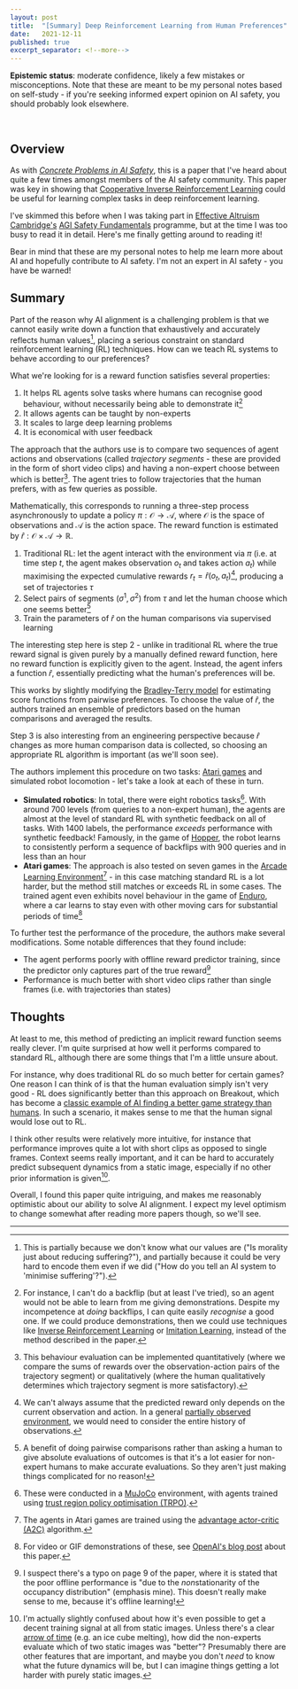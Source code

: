 ```yaml
---
layout: post
title:  "[Summary] Deep Reinforcement Learning from Human Preferences"
date:   2021-12-11
published: true
excerpt_separator: <!--more-->
---
```


<!--more-->

**Epistemic status**: moderate confidence, likely a few mistakes or misconceptions. Note that these are meant to be my personal notes based on self-study - if you're seeking informed expert opinion on AI safety, you should probably look elsewhere.



<br />

## Overview
As with *[Concrete Problems in AI Safety](/2021/12/07/concrete-problems-in-ai-safety.html)*, this is a paper that I've heard about quite a few times amongst members of the AI safety community. This paper was key in showing that [Cooperative Inverse Reinforcement Learning](https://arxiv.org/abs/1606.03137) could be useful for learning complex tasks in deep reinforcement learning. 

I've skimmed this before when I was taking part in [Effective Altruism Cambridge's](https://www.eacambridge.org/) [AGI Safety Fundamentals](https://www.eacambridge.org/agi-safety-fundamentals) programme, but at the time I was too busy to read it in detail. Here's me finally getting around to reading it!

Bear in mind that these are my personal notes to help me learn more about AI and hopefully contribute to AI safety. I'm not an expert in AI safety - you have be warned!

## Summary
Part of the reason why AI alignment is a challenging problem is that we cannot easily write down a function that exhaustively and accurately reflects human values[^1], placing a serious constraint on standard reinforcement learning (RL) techniques. How can we teach RL systems to behave according to our preferences?

What we're looking for is a reward function satisfies several properties: 
1. It helps RL agents solve tasks where humans can recognise good behaviour, without necessarily being able to demonstrate it[^2]
2. It allows agents can be taught by non-experts
3. It scales to large deep learning problems
4. It is economical with user feedback

The approach that the authors use is to compare two sequences of agent actions and observations (called *trajectory segments* - these are provided in the form of short video clips) and having a non-expert choose between which is better[^3]. The agent tries to follow trajectories that the human prefers, with as few queries as possible.

Mathematically, this corresponds to running a three-step process asynchronously to update a policy $\pi: \mathcal{O} \to \mathcal{A}$, where $\mathcal{O}$ is the space of observations and $\mathcal{A}$ is the action space. The reward function is estimated by $\hat{r}: \mathcal{O} \times \mathcal{A} \to \mathbb{R}$. 
1. Traditional RL: let the agent interact with the environment via $\pi$ (i.e. at time step $t$, the agent makes observation $o_t$ and takes action $a_t$) while maximising the expected cumulative rewards $r_t = \hat{r}(o_t, a_t)$[^4], producing a set of trajectories $\tau$
2. Select pairs of segments $(\sigma^1, \sigma^2)$ from $\tau$ and let the human choose which one seems better[^5]
3. Train the parameters of $\hat{r}$ on the human comparisons via supervised learning 

The interesting step here is step 2 - unlike in traditional RL where the true reward signal is given purely by a manually defined reward function, here no reward function is explicitly given to the agent. Instead, the agent infers a function $\hat{r}$, essentially predicting what the human's preferences will be. 

This works by slightly modifying the [Bradley-Terry model](https://en.wikipedia.org/wiki/Bradley%E2%80%93Terry_model) for estimating score functions from pairwise preferences. To choose the value of $\hat{r}$, the authors trained an ensemble of predictors based on the human comparisons and averaged the results. 

Step 3 is also interesting from an engineering perspective because $\hat{r}$ changes as more human comparison data is collected, so choosing an appropriate RL algorithm is important (as we'll soon see). 

The authors implement this procedure on two tasks: [Atari games](https://www.cs.toronto.edu/~vmnih/docs/dqn.pdf) and simulated robot locomotion - let's take a look at each of these in turn. 
* **Simulated robotics**: In total, there were eight robotics tasks[^6]. With around 700 levels (from queries to a non-expert human), the agents are almost at the level of standard RL with synthetic feedback on all of tasks. With 1400 labels, the performance *exceeds* performance with synthetic feedback! Famously, in the game of [Hopper](https://gym.openai.com/envs/Hopper-v2/), the robot learns to consistently perform a sequence of backflips with 900 queries and in less than an hour
* **Atari games**: The approach is also tested on seven games in the [Arcade Learning Environment](https://arxiv.org/pdf/1207.4708.pdf)[^7] - in this case matching standard RL is a lot harder, but the method still matches or exceeds RL in some cases. The trained agent even exhibits novel behaviour in the game of [Enduro](https://en.wikipedia.org/wiki/Enduro_(video_game)), where a car learns to stay even with other moving cars for substantial periods of time[^8]

To further test the performance of the procedure, the authors make several modifications. Some notable differences that they found include: 
* The agent performs poorly with offline reward predictor training, since the predictor only captures part of the true reward[^9]
* Performance is much better with short video clips rather than single frames (i.e. with trajectories than states)

## Thoughts
At least to me, this method of predicting an implicit reward function seems really clever. I'm quite surprised at how well it performs compared to standard RL, although there are some things that I'm a little unsure about. 

For instance, why does traditional RL do so much better for certain games? One reason I can think of is that the human evaluation simply isn't very good - RL does significantly better than this approach on Breakout, which has become a [classic example of AI finding a better game strategy than humans](https://www.youtube.com/watch?v=TmPfTpjtdgg). In such a scenario, it makes sense to me that the human signal would lose out to RL. 

I think other results were relatively more intuitive, for instance that performance improves quite a lot with short clips as opposed to single frames. Context seems really important, and it can be hard to accurately predict subsequent dynamics from a static image, especially if no other prior information is given[^10].

Overall, I found this paper quite intriguing, and makes me reasonably optimistic about our ability to solve AI alignment. I expect my level optimism to change somewhat after reading more papers though, so we'll see.

---

[^1]: This is partially because we don't know what our values are ("Is morality just about reducing suffering?"), and partially because it could be very hard to encode them even if we did ("How do you tell an AI system to 'minimise suffering'?").  

[^2]: For instance, I can't do a backflip (but at least I've tried), so an agent would not be able to learn from me giving demonstrations. Despite my incompetence at *doing* backflips, I can quite easily *recognise* a good one. If we could produce demonstrations, then we could use techniques like [Inverse Reinforcement Learning](https://arxiv.org/pdf/1806.06877.pdf) or [Imitation Learning](https://paperswithcode.com/task/imitation-learning), instead of the method described in the paper. 

[^3]: This behaviour evaluation can be implemented quantitatively (where we compare the sums of rewards over the observation-action pairs of the trajectory segment) or qualitatively (where the human qualitatively determines which trajectory segment is more satisfactory).

[^4]: We can't always assume that the predicted reward only depends on the current observation and action. In a general [partially observed environment](https://en.wikipedia.org/wiki/Partially_observable_Markov_decision_process), we would need to consider the entire history of observations. 

[^5]: A benefit of doing pairwise comparisons rather than asking a human to give absolute evaluations of outcomes is that it's a lot easier for non-expert humans to make accurate evaluations. So they aren't just making things complicated for no reason!

[^6]: These were conducted in a [MuJoCo](https://mujoco.org/) environment, with agents trained using [trust region policy optimisation (TRPO)](https://spinningup.openai.com/en/latest/algorithms/trpo.html).

[^7]: The agents in Atari games are trained using the [advantage actor-critic (A2C)](https://arxiv.org/pdf/1602.01783v2.pdf) algorithm.

[^8]: For video or GIF demonstrations of these, see [OpenAI's blog post](https://openai.com/blog/deep-reinforcement-learning-from-human-preferences/) about this paper.

[^9]: I suspect there's a typo on page 9 of the paper, where it is stated that the poor offline performance is "due to the *non*stationarity of the occupancy distribution" (emphasis mine). This doesn't really make sense to me, because it's offline learning!

[^10]: I'm actually slightly confused about how it's even possible to get a decent training signal at all from static images. Unless there's a clear [arrow of time](https://en.wikipedia.org/wiki/Arrow_of_time) (e.g. an ice cube melting), how did the non-experts evaluate which of two static images was "better"? Presumably there are other features that are important, and maybe you don't *need* to know what the future dynamics will be, but I can imagine things getting a lot harder with purely static images. 